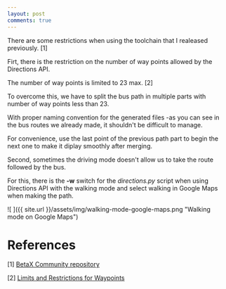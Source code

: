 ```yaml
---
layout: post
comments: true
---
```


There are some restrictions when using the toolchain
that I realeased previously. [1]

Firt, there is the restriction on the number of way points allowed by the Directions API.

The number of way points is limited to 23 max. [2]

To overcome this, we have to split the bus path in multiple parts
with number of way points less than 23.

With proper naming convention for the generated files
-as you can see in the bus routes we already made, it shouldn't
be difficult to manage.

For convenience, use the last point of the previous path part
to begin the next one to make it diplay smoothly after merging.

Second, sometimes the driving mode doesn't allow us to take the route followed by the bus.

For this, there is the **-w** switch for the *directions.py* script when using Directions API
with the walking mode and select walking in Google Maps when making the path.

![ ]({{ site.url }}/assets/img/walking-mode-google-maps.png "Walking mode on Google Maps")

References
============

[1] [BetaX Community repository](https://github.com/puchka/BetaX-Community)

[2] [Limits and Restrictions for Waypoints](https://developers.google.com/maps/documentation/javascript/directions?hl=en#waypoint-limits)
